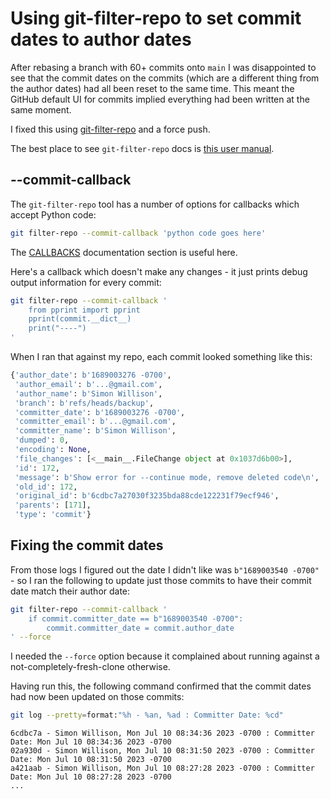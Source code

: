 # Using git-filter-repo to set commit dates to author dates

After rebasing a branch with 60+ commits onto `main` I was disappointed to see that the commit dates on the commits (which are a different thing from the author dates) had all been reset to the same time. This meant the GitHub default UI for commits implied everything had been written at the same moment.

I fixed this using [git-filter-repo](https://github.com/newren/git-filter-repo) and a force push.

The best place to see `git-filter-repo` docs is [this user manual](https://htmlpreview.github.io/?https://github.com/newren/git-filter-repo/blob/docs/html/git-filter-repo.html).


## --commit-callback

The `git-filter-repo` tool has a number of options for callbacks which accept Python code:

```bash
git filter-repo --commit-callback 'python code goes here'
```

The [CALLBACKS](https://htmlpreview.github.io/?https://github.com/newren/git-filter-repo/blob/docs/html/git-filter-repo.html#CALLBACKS) documentation section is useful here.

Here's a callback which doesn't make any changes - it just prints debug output information for every commit:
```bash
git filter-repo --commit-callback '
    from pprint import pprint
    pprint(commit.__dict__)
    print("----")
'
```
When I ran that against my repo, each commit looked something like this:
```python
{'author_date': b'1689003276 -0700',
 'author_email': b'...@gmail.com',
 'author_name': b'Simon Willison',
 'branch': b'refs/heads/backup',
 'committer_date': b'1689003276 -0700',
 'committer_email': b'...@gmail.com',
 'committer_name': b'Simon Willison',
 'dumped': 0,
 'encoding': None,
 'file_changes': [<__main__.FileChange object at 0x1037d6b00>],
 'id': 172,
 'message': b'Show error for --continue mode, remove deleted code\n',
 'old_id': 172,
 'original_id': b'6cdbc7a27030f3235bda88cde122231f79ecf946',
 'parents': [171],
 'type': 'commit'}
```

## Fixing the commit dates

From those logs I figured out the date I didn't like was `b"1689003540 -0700"` - so I ran the following to update just those commits to have their commit date match their author date:

```bash
git filter-repo --commit-callback '
    if commit.committer_date == b"1689003540 -0700":
        commit.committer_date = commit.author_date
' --force
```
I needed the `--force` option because it complained about running against a not-completely-fresh-clone otherwise.

Having run this, the following command confirmed that the commit dates had now been updated on those commits:

```bash
git log --pretty=format:"%h - %an, %ad : Committer Date: %cd"
```
```
6cdbc7a - Simon Willison, Mon Jul 10 08:34:36 2023 -0700 : Committer Date: Mon Jul 10 08:34:36 2023 -0700
02a930d - Simon Willison, Mon Jul 10 08:31:50 2023 -0700 : Committer Date: Mon Jul 10 08:31:50 2023 -0700
a421aab - Simon Willison, Mon Jul 10 08:27:28 2023 -0700 : Committer Date: Mon Jul 10 08:27:28 2023 -0700
...
```
